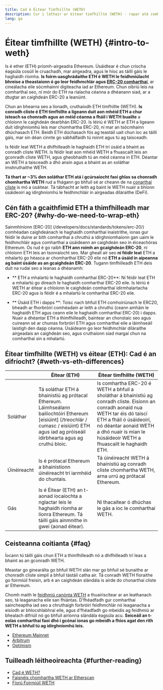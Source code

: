 ```yaml
---
title: Cad é Éitear Timfhillte (WETH)
description: Cur i láthair ar éitear timfhillte (WETH) - rapar atá comhoiriúnach le ERC20 le haghaidh éitear (ETH).
lang: ga
---
```


# Éitear timfhillte (WETH) {#intro-to-weth}

Is é ether (ETH) príomh-airgeadra Ethereum. Úsáidtear é chun críocha éagsúla cosúil le cruachadh, mar airgeadra, agus le híoc as táillí gáis le haghaidh ríomha. **Is foirm uasghrádaithe ETH é WETH le feidhmiúlacht bhreise a theastaíonn ó go leor feidhmchlár agus [ERC-20 comharthaí](/glossary/#erc-20)**, ar cineálacha eile sócmhainní digiteacha iad ar Ethereum. Chun oibriú leis na comharthaí seo, ní mór do ETH na rialacha céanna a dhéanann siad, ar a dtugtar an caighdeán ERC-20 a leanúint.

Chun an bhearna seo a líonadh, cruthaíodh ETH timfhillte (WETH). **Is conradh cliste é ETH timfhillte a ligeann duit aon mhéid ETH a chur isteach sa chonradh agus an méid céanna a fháil i WETH buailte** a chloíonn le caighdeán dearbhán ERC-20. Is léiriú é WETH ar ETH a ligeann duit idirghníomhú leis mar chomhartha ERC-20, ní mar an tsócmhainn dhúchasach ETH. Beidh ETH dúchasach fós ag teastáil uait chun íoc as táillí gáis, mar sin déan cinnte go sábhálfaidh tú roinnt agus tú ag taisceadh.

Is féidir leat WETH a dhífhilleadh le haghaidh ETH trí úsáid a bhaint as conradh cliste WETH. Is féidir leat aon mhéid WETH a fhuascailt leis an gconradh cliste WETH, agus gheobhaidh tú an méid céanna in ETH. Déantar an WETH a taisceadh a dhó ansin agus a bhaint as an soláthar imshruthaithe WETH.

**Tá thart ar ~3% den soláthar ETH atá i gcúrsaíocht faoi ghlas sa chonradh chomhartha WETH** rud a fhágann go bhfuil sé ar cheann de na [conarthaí cliste](/glossary/#smart-contract) is mó a úsáitear. Tá tábhacht ar leith ag baint le WETH nuair a bhíonn úsáideoirí ag idirghníomhú le feidhmchláir in airgeadas díláraithe (DeFi).

## Cén fáth a gcaithfimid ETH a thimfhilleadh mar ERC-20? {#why-do-we-need-to-wrap-eth}

Sainmhíníonn [ERC-20] (/developers/docs/standards/tokens/erc-20/) comhéadan caighdeánach le haghaidh comharthaí inaistrithe, ionas gur féidir le duine ar bith comharthaí a chruthú a idirghníomhaíonn gan uaim le feidhmchláir agus comharthaí a úsáideann an caighdeán seo in éiceachóras Ethereum. Ós rud é go raibh **ETH ann roimh an gcaighdeán ERC-20**, ní chloíonn ETH leis an tsonraíocht seo. Mar gheall air seo **ní féidir leat** ETH a mhalartú go héasca ar chomharthaí ERC-20 eile nó **ETH a úsáid in aipeanna ag baint úsáide as an gcaighdeán ERC-20**. Tugann timfhilleadh ETH deis duit na rudaí seo a leanas a dhéanamh:

- \*\* ETH a mhalartú le haghaidh comharthaí ERC-20\*\*: Ní féidir leat ETH a mhalartú go díreach le haghaidh comharthaí ERC-20 eile. Is léiriú é WETH ar éitear a chloíonn le caighdeán comharthaí idirmhalartacha ERC-20 agus is féidir é a mhalartú le comharthaí ERC-20 eile.

- \*\* Úsáid ETH i dapps \*\*: Toisc nach bhfuil ETH comhoiriúnach le ERC20, bheadh ​​ar fhorbróirí comhéadain ar leith a chruthú (ceann amháin le haghaidh ETH agus ceann eile le haghaidh comharthaí ERC-20) i dapps. Nuair a dhéantar ETH a thimfhilleadh, baintear an chonstaic seo agus cuireann sé ar chumas forbróirí ETH agus comharthaí eile a láimhseáil laistigh den dapp céanna. Úsáideann go leor feidhmchlár díláraithe airgeadais an caighdeán seo, agus cruthaíonn siad margaí chun na comharthaí sin a mhalartú.

## Éitear timfhillte (WETH) vs éitear (ETH): Cad é an difríocht? {#weth-vs-eth-differences}

|             | **Éitear (ETH)**                                                                                                                                                                                                                                                                   | **Éitear timfhillte (WETH)**                                                                                                                                                                                                                                            |
| ----------- | ----------------------------------------------------------------------------------------------------------------------------------------------------------------------------------------------------------------------------------------------------------------------------------------------------- | ------------------------------------------------------------------------------------------------------------------------------------------------------------------------------------------------------------------------------------------------------------------------------------------ |
| Soláthar    | Tá soláthar ETH á bhainistiú ag prótacal Ethereum. Láimhseálann bailíochtóirí Ethereum [eisiúint] (/treochlár / cumasc / eisiúint) ETH agus iad ag próiseáil idirbhearta agus ag cruthú bloic. | Is comhartha ERC-20 é WETH a bhfuil a sholáthar á bhainistiú ag conradh cliste. Eisíonn an conradh aonaid nua WETH tar éis dó taiscí ETH a fháil ó úsáideoirí, nó déantar aonaid WETH a dhó nuair is mian le húsáideoir WETH a fhuascailt le haghaidh ETH. |
| Úinéireacht | Is é prótacal Ethereum a bhainistíonn úinéireacht trí iarmhéid do chuntais.                                                                                                                                                                                                           | Tá úinéireacht WETH á bhainistiú ag conradh cliste chomhartha WETH, arna urrú ag prótacal Ethereum.                                                                                                                                                                        |
| Gás         | Is é Éitear (ETH) an t-aonad íocaíochta a nglactar leis le haghaidh ríomha ar líonra Ethereum. Tá táillí gáis ainmnithe in gwei (aonad éitear).                                                                                 | Ní thacaítear ó dhúchas le gás a íoc le comharthaí WETH.                                                                                                                                                                                                                   |

## Ceisteanna coitianta {#faq}

<ExpandableCard title="Do you pay to wrap/unwrap ETH?" eventCategory="/wrapped-eth" eventName="clicked Do you pay to wrap/unwrap ETH?">

Íocann tú táillí gáis chun ETH a thimfhilleadh nó a dhífhilleadh trí leas a bhaint as an gconradh WETH.

</ExpandableCard>

<ExpandableCard title="Is WETH safe?" eventCategory="/wrapped-eth" eventName="clicked Is WETH safe?">

Meastar go ginearálta go bhfuil WETH slán mar go bhfuil sé bunaithe ar chonradh cliste simplí a bhfuil tástáil catha air. Tá conradh WETH fíoraithe go foirmiúil freisin, arb é an caighdeán slándála is airde do chonarthaí cliste ar Ethereum.

</ExpandableCard>

<ExpandableCard title="Why am I seeing different WETH tokens?" eventCategory="/wrapped-eth" eventName="clicked Why am I seeing different WETH tokens?">

Chomh maith le [feidhmiú canónta WETH](https://etherscan.io/token/0xc02aaa39b223fe8d0a0e5c4f27ead9083c756cc2) a thuairiscítear ar an leathanach seo, tá leaganacha eile san fhiántas. D’fhéadfadh gur comharthaí saincheaptha iad seo a chruthaigh forbróirí feidhmchlár nó leaganacha a eisíodh ar bhlocshlabhraí eile, agus d’fhéadfadh go mbeidís ag feidhmiú ar bhealach difriúil nó go bhfuil airíonna slándála éagsúla acu. **Seiceáil an t-eolas comharthaí faoi dhó i gcónaí ionas go mbeidh a fhios agat den rith WETH a bhfuil tú ag idirghníomhú leis.**

</ExpandableCard>

<ExpandableCard title="What are the WETH contracts on other networks?" eventCategory="/wrapped-eth" eventName="clicked What are the WETH contracts on other networks?">

- [Ethereum Mainnet](https://etherscan.io/token/0xC02aaA39b223FE8D0A0e5C4F27eAD9083C756Cc2)
- [Arbitrum](https://arbiscan.io/token/0x82af49447d8a07e3bd95bd0d56f35241523fbab1)
- [Optimism](https://optimistic.etherscan.io/token/0x4200000000000000000000000000000000000006)

</ExpandableCard>

## Tuilleadh léitheoireachta {#further-reading}

- [Cad é WETH?](https://weth.tkn.eth.limo/)
- [Faisnéis chomhartha WETH ar Etherscan](https://etherscan.io/token/0xc02aaa39b223fe8d0a0e5c4f27ead9083c756cc2)
- [Fíorú Foirmiúil WETH](https://zellic.io/blog/formal-verification-weth)
